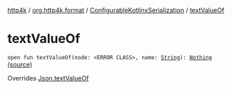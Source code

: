 [http4k](../../index.md) / [org.http4k.format](../index.md) / [ConfigurableKotlinxSerialization](index.md) / [textValueOf](./text-value-of.md)

# textValueOf

`open fun textValueOf(node: <ERROR CLASS>, name: `[`String`](https://kotlinlang.org/api/latest/jvm/stdlib/kotlin/-string/index.html)`): `[`Nothing`](https://kotlinlang.org/api/latest/jvm/stdlib/kotlin/-nothing/index.html) [(source)](https://github.com/http4k/http4k/blob/master/http4k-format-kotlinx-serialization/src/main/kotlin/org/http4k/format/ConfigurableKotlinxSerialization.kt#L77)

Overrides [Json.textValueOf](../-json/text-value-of.md)

